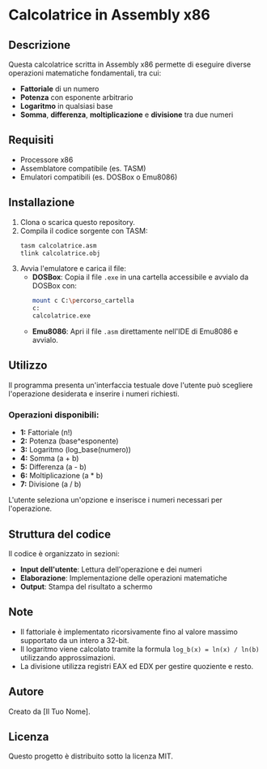 # Calcolatrice in Assembly x86

## Descrizione
Questa calcolatrice scritta in Assembly x86 permette di eseguire diverse operazioni matematiche fondamentali, tra cui:
- **Fattoriale** di un numero
- **Potenza** con esponente arbitrario
- **Logaritmo** in qualsiasi base
- **Somma**, **differenza**, **moltiplicazione** e **divisione** tra due numeri

## Requisiti
- Processore x86
- Assemblatore compatibile (es. TASM)
- Emulatori compatibili (es. DOSBox o Emu8086)

## Installazione
1. Clona o scarica questo repository.
2. Compila il codice sorgente con TASM:
   ```bash
   tasm calcolatrice.asm
   tlink calcolatrice.obj
   ```
3. Avvia l'emulatore e carica il file:
   - **DOSBox**: Copia il file `.exe` in una cartella accessibile e avvialo da DOSBox con:
     ```bash
     mount c C:\percorso_cartella
     c:
     calcolatrice.exe
     ```
   - **Emu8086**: Apri il file `.asm` direttamente nell'IDE di Emu8086 e avvialo.

## Utilizzo
Il programma presenta un'interfaccia testuale dove l'utente può scegliere l'operazione desiderata e inserire i numeri richiesti.

### Operazioni disponibili:
- **1:** Fattoriale (n!)
- **2:** Potenza (base^esponente)
- **3:** Logaritmo (log_base(numero))
- **4:** Somma (a + b)
- **5:** Differenza (a - b)
- **6:** Moltiplicazione (a * b)
- **7:** Divisione (a / b)

L'utente seleziona un'opzione e inserisce i numeri necessari per l'operazione.

## Struttura del codice
Il codice è organizzato in sezioni:
- **Input dell'utente**: Lettura dell'operazione e dei numeri
- **Elaborazione**: Implementazione delle operazioni matematiche
- **Output**: Stampa del risultato a schermo

## Note
- Il fattoriale è implementato ricorsivamente fino al valore massimo supportato da un intero a 32-bit.
- Il logaritmo viene calcolato tramite la formula `log_b(x) = ln(x) / ln(b)` utilizzando approssimazioni.
- La divisione utilizza registri EAX ed EDX per gestire quoziente e resto.

## Autore
Creato da [Il Tuo Nome].

## Licenza
Questo progetto è distribuito sotto la licenza MIT.


